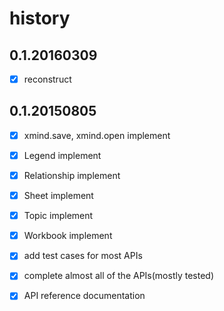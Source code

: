 # history

## 0.1.20160309

- [x] reconstruct

## 0.1.20150805

- [x] xmind.save, xmind.open implement
- [x] Legend implement
- [x] Relationship implement
- [x] Sheet implement
- [x] Topic implement
- [x] Workbook implement
- [x] add test cases for most APIs
- [x] complete almost all of the APIs(mostly tested)
- [x] API reference documentation

